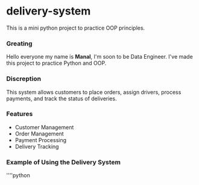 # delivery-system
This is a mini python project to practice OOP principles.

### Greating
Hello everyone my name is **Manal**, I'm soon to be Data Engineer. I've made this project to practice Python and OOP.

### Discreption
This system allows customers to place orders, assign drivers, process payments, and track the status of deliveries.

### Features
- Customer Management
- Order Management
- Payment Processing
- Delivery Tracking

### Example of Using the Delivery System
''''python


